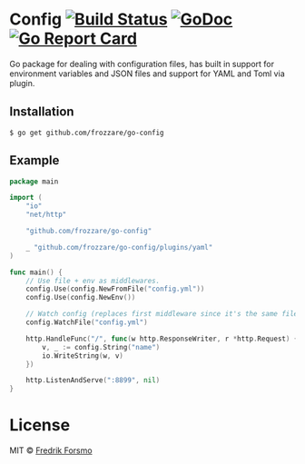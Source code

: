 # Config [![Build Status](https://travis-ci.org/frozzare/go-config.svg?branch=master)](https://travis-ci.org/frozzare/go-config) [![GoDoc](https://godoc.org/github.com/frozzare/go-config?status.svg)](https://godoc.org/github.com/frozzare/go-config) [![Go Report Card](https://goreportcard.com/badge/github.com/frozzare/go-config)](https://goreportcard.com/report/github.com/frozzare/go-config)

Go package for dealing with configuration files, has built in support for environment variables and JSON files and support for YAML and Toml via plugin.

## Installation

```
$ go get github.com/frozzare/go-config
```

## Example

```go
package main

import (
	"io"
	"net/http"

	"github.com/frozzare/go-config"

	_ "github.com/frozzare/go-config/plugins/yaml"
)

func main() {
	// Use file + env as middlewares.
	config.Use(config.NewFromFile("config.yml"))
	config.Use(config.NewEnv())

	// Watch config (replaces first middleware since it's the same file path).
	config.WatchFile("config.yml")

	http.HandleFunc("/", func(w http.ResponseWriter, r *http.Request) {
		v, _ := config.String("name")
		io.WriteString(w, v)
	})

	http.ListenAndServe(":8899", nil)
}

```

# License

MIT © [Fredrik Forsmo](https://github.com/frozzare)
